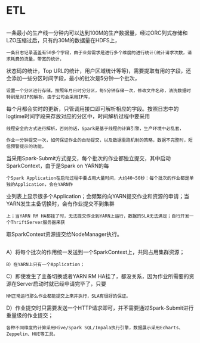 
# ETL
```
```
一条最小的生产线一分钟内可以达到100M的生产数据量，经过ORC列式存储和LZO压缩过后，只有约30M的数据量在HDFS上，
```
一条日志记录涵盖有50多个字段，由于业务需求是进行多个维度的进行统计(统计请求次数，请求耗费的流量，带宽的统计，
```
状态码的统计，Top URL的统计，用户区域统计等等)，需要提取有用的字段，还会添加一些分区时间字段，最小的批次是5分钟一个批次，
```
设置一个分区进行存储，按照年月日时分分区，每5分钟存储一次，修改文件名称，清洗数据时特别是对IP的解析，由于公司会采用IP库，
```
每个月都会实时的更新，只管调用接口即可解析相应的字段。按照日志中的logtime时间字段来存放对应的分区中，时间解析过程中要采用
```
线程安全的方式进行解析，否则的话，Spark是基于线程的计算引擎，生产环境中必乱套，
```
```
作业一分钟提交一次，如何保证作业的自动提交，以及数据重跑机制的策略，数据不完整时，短信预警提示的功能，
```
当采用Spark-Submit方式提交，每个批次的作业都独立提交，其中启动SparkContext，由于是Spark on YARN的每
```
个Spark Application在启动过程中要占用大量时间，大约40~50秒：每个批次的作业都是单独的Application，会在YARN作
```
业列表上显示很多个Application；会频繁的向YARN提交作业和资源的申请；当YARN发生主备切换时，会有作业提交不到集群
```
上；当YARN RM HA都挂了时，无法提交作业到YARN上运行，数据的SLA无法满足；自行开发一个ThriftServer服务器来获
```
取SparkContext资源提交给NodeManager执行。 
```
```
  A）将每个批次的作用统一发送到一个SparkContext上，共同占用集群资源；
  ```
  B）在YARN上只有一个Application；
  ```
  C）即使发生了主备切换或者YARN RM HA挂了，都没关系，因为作业所需要的资源在Server启动时就已经申请完毕了，只要
  ```
  NM正常运行那么作业都能提交上来并执行，SLA有很好的保证。
  ```
  D）作业提交时只需要发送一个HTTP请求即可，并不需要通过Spark-Submit进行重量级的作业提交；
  ```
各种不同维度的计算采用Hive/Spark SQL/Impala执行引擎，数据展示采用Echarts、Zeppelin、HUE等工具。
```
